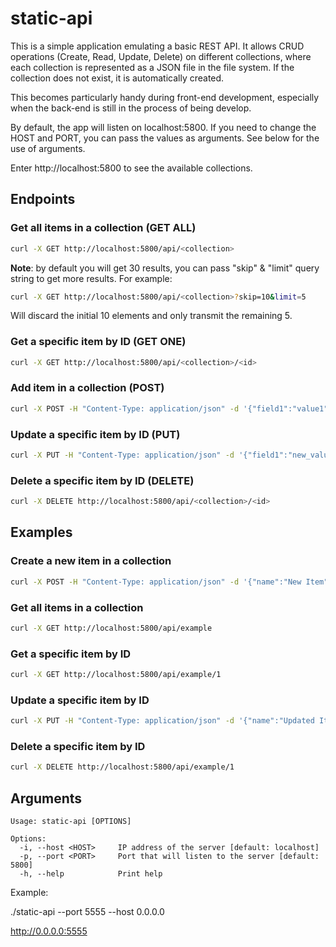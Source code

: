 # static-api

This is a simple application emulating a basic REST API. It allows CRUD operations (Create, Read, Update, Delete) on different collections, where each collection is represented as a JSON file in the file system. If the collection does not exist, it is automatically created.

This becomes particularly handy during front-end development, especially when the back-end is still in the process of being develop.

By default, the app will listen on localhost:5800. If you need to change the HOST and PORT, you can pass the values as arguments. See below for the use of arguments.

Enter http://localhost:5800 to see the available collections.

## Endpoints

### Get all items in a collection (GET ALL)

```bash
curl -X GET http://localhost:5800/api/<collection>

```

**Note**: by default you will get 30 results, you can pass "skip" & "limit" query string to get more results.
For example:

```bash
curl -X GET http://localhost:5800/api/<collection>?skip=10&limit=5
```

Will discard the initial 10 elements and only transmit the remaining 5.

### Get a specific item by ID (GET ONE)
```bash
curl -X GET http://localhost:5800/api/<collection>/<id>
```

### Add item in a collection (POST)

```bash
curl -X POST -H "Content-Type: application/json" -d '{"field1":"value1", "field2":"value2"}' http://localhost:5800/api/<collection>
```

### Update a specific item by ID (PUT)

```bash
curl -X PUT -H "Content-Type: application/json" -d '{"field1":"new_value1", "field2":"new_value2"}' http://localhost:5800/api/<collection>/<id>
```

### Delete a specific item by ID (DELETE)

```bash
curl -X DELETE http://localhost:5800/api/<collection>/<id>
```

## Examples
### Create a new item in a collection

```bash
curl -X POST -H "Content-Type: application/json" -d '{"name":"New Item", "value":42}' http://localhost:5800/api/example
```

### Get all items in a collection

```bash
curl -X GET http://localhost:5800/api/example
```

### Get a specific item by ID

```bash
curl -X GET http://localhost:5800/api/example/1
```

### Update a specific item by ID

```bash
curl -X PUT -H "Content-Type: application/json" -d '{"name":"Updated Item", "value":99}' http://localhost:5800/api/example/1
```

### Delete a specific item by ID

```bash
curl -X DELETE http://localhost:5800/api/example/1
```

## Arguments

```
Usage: static-api [OPTIONS]

Options:
  -i, --host <HOST>     IP address of the server [default: localhost]
  -p, --port <PORT>     Port that will listen to the server [default: 5800]
  -h, --help            Print help
```

Example:

./static-api --port 5555 --host 0.0.0.0

http://0.0.0.0:5555
